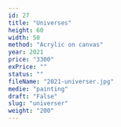 ```yaml
---
id: 27
title: "Universes"
height: 60
width: 50
method: "Acrylic on canvas"
year: 2021
price: "3300"
exPrice: ""
status: ""
fileName: "2021-universer.jpg"
medie: "painting"
draft: "False"
slug: "universer"
weight: "200"
---
```

